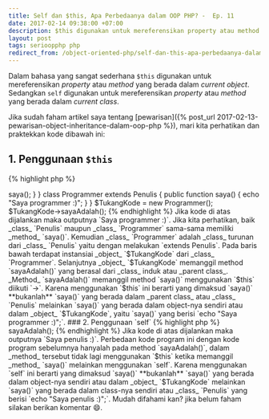 ```yaml
---
title: Self dan $this, Apa Perbedaanya dalam OOP PHP? -  Ep. 11
date: 2017-02-14 09:38:00 +07:00
description: $this digunakan untuk mereferensikan property atau method yang berada dalam current object. Sedangkan self digunakan untuk mereferensikan property atau method yang berada dalam current class.
layout: post
tags: serioopphp php
redirect_from: /object-oriented-php/self-dan-this-apa-perbedaanya-dalam-oop-php
---
```


Dalam bahasa yang sangat sederhana `$this` digunakan untuk mereferensikan _property_ atau _method_ yang berada dalam _current object_. Sedangkan `self` digunakan untuk mereferensikan _property_ atau _method_ yang berada dalam _current class_.

Jika sudah faham artikel saya tentang [pewarisan]({% post_url 2017-02-13-pewarisan-object-inheritance-dalam-oop-php %}), mari kita perhatikan dan praktekkan kode dibawah ini:

## 1. Penggunaan `$this`

{% highlight php %}
<?php
class Penulis {

    public function saya() {
        echo "Saya penulis :)";
    }

    public function sayaAdalah() {
       $this->saya();
    }
}

class Programmer extends Penulis {

    public function saya() {
        echo "Saya programmer :)";
    }

}

$TukangKode = new Programmer();
$TukangKode->sayaAdalah();
{% endhighlight %}

Jika kode di atas dijalankan maka outputnya `Saya programmer :)`.

Jika kita perhatikan, baik _class_ `Penulis` maupun _class_ `Programmer` sama-sama memiliki _method_ `saya()`. Kemudian _class_ `Programmer` adalah _class_ turunan dari _class_ `Penulis` yaitu dengan melakukan `extends Penulis`.

Pada baris bawah terdapat instansiai _object_ `$TukangKode` dari _class_ `Programmer`. Selanjutnya _object_ `$TukangKode` memanggil method `sayaAdalah()` yang berasal dari _class_ induk atau _parent class_. _Method_ `sayaAdalah()` memanggil method `saya()` menggunakan `$this` diikuti `->`.

Karena menggunakan `$this` ini berarti yang dimaksud `saya()` **bukanlah** `saya()` yang berada dalam _parent class_ atau _class_ `Penulis` melainkan `saya()` yang berada dalam object-nya sendiri atau dalam _object_ `$TukangKode`, yaitu `saya()` yang berisi `echo "Saya programmer :)";`.

### 2. Penggunaan `self`

{% highlight php %}
<?php
class Penulis {

    public function saya() {
        echo "Saya penulis :)";
    }

    public function sayaAdalah() {
       self::saya();
    }
}

class Programmer extends Penulis {

    public function saya() {
        echo "Saya programmer :)";
    }

}

$TukangKode = new Programmer();
$TukangKode->sayaAdalah();
{% endhighlight %}

Jika kode di atas dijalankan maka outputnya `Saya penulis :)`.

Perbedaan kode program ini dengan kode program sebelumnya hanyalah pada method `sayaAdalah()`, dalam _method_ tersebut tidak lagi menggunakan `$this` ketika memanggil _method_ `saya()` melainkan menggunakan `self`.

Karena menggunakan `self` ini berarti yang dimaksud `saya()` **bukanlah** `saya()` yang berada dalam object-nya sendiri atau dalam _object_ `$TukangKode` melainkan `saya()` yang berada dalam class-nya sendiri atau _class_ `Penulis` yang berisi `echo "Saya penulis :)";`.

Mudah difahami kan? jika belum faham silakan berikan komentar 😄.
